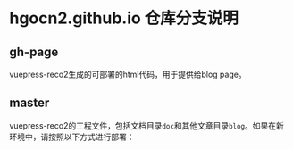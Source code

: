 # hgocn2.github.io 仓库分支说明

## gh-page
vuepress-reco2生成的可部署的html代码，用于提供给blog page。

## master
vuepress-reco2的工程文件，包括文档目录`doc`和其他文章目录`blog`。如果在新环境中，请按照以下方式进行部署：
